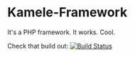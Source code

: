 Kamele-Framework
=============

It's a PHP framework.
It works.
Cool.

Check that build out: 
[![Build Status](https://travis-ci.org/goldenice/Kamele-Framework.png?branch=master)](https://travis-ci.org/goldenice/Kamele-Framework)
